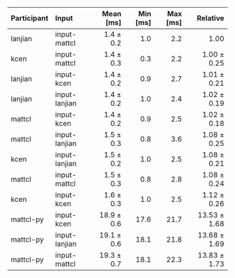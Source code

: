 | Participant | Input | Mean [ms] | Min [ms] | Max [ms] | Relative |
|:---|:---|---:|---:|---:|---:|
| lanjian | input-mattcl | 1.4 ± 0.2 | 1.0 | 2.2 | 1.00 |
| kcen | input-mattcl | 1.4 ± 0.3 | 0.3 | 2.2 | 1.00 ± 0.25 |
| lanjian | input-kcen | 1.4 ± 0.2 | 0.9 | 2.7 | 1.01 ± 0.21 |
| lanjian | input-lanjian | 1.4 ± 0.2 | 1.0 | 2.4 | 1.02 ± 0.19 |
| mattcl | input-kcen | 1.4 ± 0.2 | 0.9 | 2.5 | 1.02 ± 0.18 |
| mattcl | input-lanjian | 1.5 ± 0.3 | 0.8 | 3.6 | 1.08 ± 0.25 |
| kcen | input-lanjian | 1.5 ± 0.2 | 1.0 | 2.5 | 1.08 ± 0.21 |
| mattcl | input-mattcl | 1.5 ± 0.3 | 0.8 | 2.8 | 1.08 ± 0.24 |
| kcen | input-kcen | 1.6 ± 0.3 | 1.0 | 2.5 | 1.12 ± 0.26 |
| mattcl-py | input-kcen | 18.9 ± 0.6 | 17.6 | 21.7 | 13.53 ± 1.68 |
| mattcl-py | input-lanjian | 19.1 ± 0.6 | 18.1 | 21.8 | 13.68 ± 1.69 |
| mattcl-py | input-mattcl | 19.3 ± 0.7 | 18.1 | 22.3 | 13.83 ± 1.73 |
